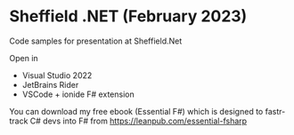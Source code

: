 # Sheffield .NET (February 2023)

Code samples for presentation at Sheffield.Net

Open in

- Visual Studio 2022
- JetBrains Rider
- VSCode + ionide F# extension

You can download my free ebook (Essential F#) which is designed to fastr-track C# devs into F# from https://leanpub.com/essential-fsharp
